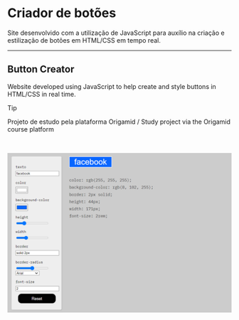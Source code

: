# Criador de botões
Site desenvolvido com a utilização de JavaScript para auxílio na criação e estilização de botões em HTML/CSS em tempo real.

---

## Button Creator
Website developed using JavaScript to help create and style buttons in HTML/CSS in real time.

> [!TIP]
> Projeto de estudo pela plataforma Origamid / Study project via the Origamid course platform

</br>

![Screenshot do site final - Screenshot of the final site](/Img_final.PNG)
